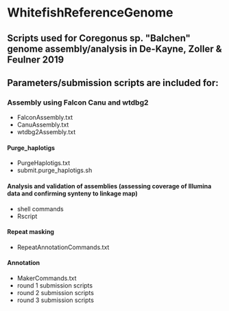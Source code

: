 # WhitefishReferenceGenome
## Scripts used for Coregonus sp. "Balchen" genome assembly/analysis in De-Kayne, Zoller &amp; Feulner 2019

## Parameters/submission scripts are included for:

### Assembly using Falcon Canu and wtdbg2 
- FalconAssembly.txt
- CanuAssembly.txt
- wtdbg2Assembly.txt

#### Purge_haplotigs
- PurgeHaplotigs.txt
- submit.purge_haplotigs.sh

#### Analysis and validation of assemblies (assessing coverage of Illumina data and confirming synteny to linkage map)
- shell commands
- Rscript

#### Repeat masking
- RepeatAnnotationCommands.txt

#### Annotation
- MakerCommands.txt
- round 1 submission scripts
- round 2 submission scripts
- round 3 submission scripts








